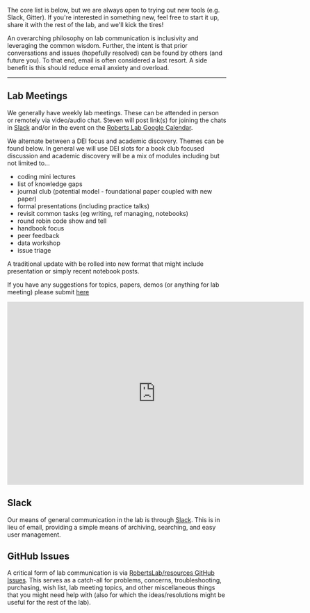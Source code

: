 The core list is below, but we are always open to trying out new tools (e.g. Slack, Gitter). If you're interested in something new, feel free to start it up, share it with the rest of the lab, and we'll kick the tires!

An overarching philosophy on lab communication is inclusivity and leveraging the common wisdom. Further, the intent is that prior conversations and issues (hopefully resolved) can be found by others (and future you). To that end, email is often considered a last resort. A side benefit is this should reduce email anxiety and overload.

---

## Lab Meetings
We generally have weekly lab meetings. These can be attended in person or remotely via video/audio chat. Steven will post link(s) for joining the chats in [Slack](https://genefish.slack.com) and/or in the event on the [Roberts Lab Google Calendar](https://calendar.google.com/calendar/embed?src=mrc305%40gmail.com&ctz=America/Los_Angeles).

We alternate between a DEI focus and academic discovery. Themes can be found below.
In general we will use DEI slots for a book club focused discussion and academic discovery will be a mix of modules including but not limited to...

* coding mini lectures    
* list of knowledge gaps    
* journal club (potential model - foundational paper coupled with new paper)    
* formal presentations (including practice talks)   
* revisit common tasks (eg writing, ref managing, notebooks)   
* round robin code show and tell   
* handbook focus   
* peer feedback   
* data workshop   
* issue triage

A traditional update with be rolled into new format that might include presentation or simply recent notebook posts.

If you have any suggestions for topics, papers, demos (or anything for lab meeting) please submit [here](https://github.com/RobertsLab/resources/issues?q=is%3Aopen+is%3Aissue+label%3A%22lab+meeting%22)

<iframe width="682" height="422" seamless frameborder="0" scrolling="yes" src="https://docs.google.com/spreadsheets/d/e/2PACX-1vSTNFZvm1UbyKlGU0nsiif4uJfV66V1Hovxmc2M0cMnKW-Kj7L60HVv4H3ipC5Nfl-I64dQlFdZFjwV/pubhtml?gid=0&amp;single=true&amp;widget=true&amp;headers=false"></iframe>


## Slack

Our means of general communication in the lab is through [Slack](https://genefish.slack.com). This is in lieu of email, providing a simple means of archiving, searching, and easy user management.


## GitHub Issues
A critical form of lab communication is via [RobertsLab/resources GitHub Issues](https://github.com/RobertsLab/resources/issues). This serves as a catch-all for problems, concerns, troubleshooting, purchasing, wish list, lab meeting topics, and other miscellaneous things that you might need help with (also for which the ideas/resolutions might be useful for the rest of the lab).
